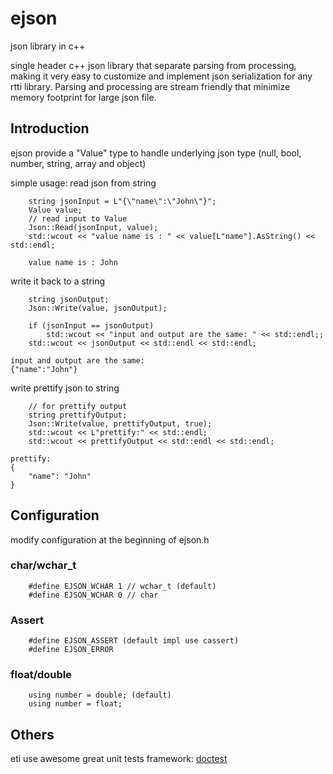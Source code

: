# ejson
json library in c++

single header c++ json library that separate parsing from processing, making it very easy to customize and implement json serialization for any rtti library. Parsing and processing are stream friendly that minimize memory footprint for large json file.

## Introduction

ejson provide a "Value" type to handle underlying json type (null, bool, number, string, array and object)

simple usage:
read json from string
```
    string jsonInput = L"{\"name\":\"John\"}";
    Value value;
    // read input to Value
    Json::Read(jsonInput, value);
    std::wcout << "value name is : " << value[L"name"].AsString() << std::endl;
```
```
    value name is : John
```
write it back to a string
```
    string jsonOutput;
    Json::Write(value, jsonOutput);

    if (jsonInput == jsonOutput)
        std::wcout << "input and output are the same: " << std::endl;;
    std::wcout << jsonOutput << std::endl << std::endl;
```
```
input and output are the same:
{"name":"John"}
```
write prettify json to string
```
    // for prettify output
    string prettifyOutput;
    Json::Write(value, prettifyOutput, true);
    std::wcout << L"prettify:" << std::endl;
    std::wcout << prettifyOutput << std::endl << std::endl;

```
```
prettify:
{
    "name": "John"
}
```

## Configuration

modify configuration at the beginning of ejson.h

### char/wchar_t
```
    #define EJSON_WCHAR 1 // wchar_t (default)
    #define EJSON_WCHAR 0 // char
```
### Assert
```
    #define EJSON_ASSERT (default impl use cassert)
    #define EJSON_ERROR 
```
### float/double
```
    using number = double; (default)
    using number = float;
```
## Others

eti use awesome great unit tests framework: [doctest](https://github.com/doctest/doctest)